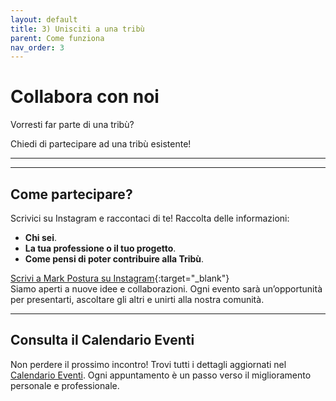 ```yaml
---
layout: default
title: 3) Unisciti a una tribù
parent: Come funziona
nav_order: 3
---
```



# Collabora con noi

Vorresti far parte di una tribù?

Chiedi di partecipare ad una tribù esistente!

---

<!-- ## Lavoro: **Work** e **Job**
In inglese esistono due modi per descrivere il lavoro:

- **Work**  
  È il lavoro inteso come gestione, progettazione, visione.  
  Questo tipo di lavoro ci permette di avere una direzione chiara e di entrare in quello stato di **flusso creativo**, dove tutto sembra scorrere senza sforzo.

- **Job**  
  È il lavoro di fatica. La parola "Job" deriva da "Giogo" dei buoi, indicando un’attività necessaria, ma che non dovrebbe mai essere il nostro unico obiettivo.

Noi crediamo che il lavoro debba essere un mezzo per:
- Garantire risorse per soddisfare bisogni e desideri.
- Scoprire e valorizzare i nostri **talenti**.
- Creare un **gruppo armonioso** capace di collaborare e crescere insieme.
-->
---

## Come partecipare?
Scrivici su Instagram e raccontaci di te! Raccolta delle informazioni:
- **Chi sei**.
- **La tua professione o il tuo progetto**.
- **Come pensi di poter contribuire alla Tribù**.

[Scrivi a Mark Postura su Instagram](https://www.instagram.com/rails4b){:target="_blank"}  
Siamo aperti a nuove idee e collaborazioni. Ogni evento sarà un’opportunità per presentarti, ascoltare gli altri e unirti alla nostra comunità.

---

## Consulta il Calendario Eventi
Non perdere il prossimo incontro! Trovi tutti i dettagli aggiornati nel [Calendario Eventi](/risorse/eventi_rails_4_b/). Ogni appuntamento è un passo verso il miglioramento personale e professionale.
